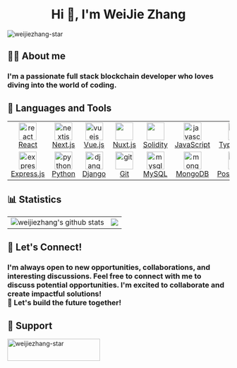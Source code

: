 <h1 align="center">Hi 👋, I'm WeiJie Zhang</h1>

<p align="left"> <img src="https://komarev.com/ghpvc/?username=weijiezhang-star&label=Profile%20views&color=0e75b6&style=flat" alt="weijiezhang-star" /> </p>

<!-- [![LinkedIn Badge](https://img.shields.io/badge/-YourName-blue?style=flat-square&logo=Linkedin&logoColor=white&link=https://www.linkedin.com/in/yourname/)](https://www.linkedin.com/in/yourname/)
[![Portfolio Badge](https://img.shields.io/badge/-Portfolio-0177B5?style=flat-square&logo=Google-Chrome&logoColor=white&link=https://yourportfolio.com)](https://yourportfolio.com) -->

## 👨‍💻 About me

### I'm a passionate full stack blockchain developer who loves diving into the world of coding.

<!-- <p align="left"> <a href="https://github.com/ryo-ma/github-profile-trophy"><img src="https://github-profile-trophy.vercel.app/?username=weijiezhang-star" alt="weijiezhang-star" /></a> </p> -->

## 💼 Languages and Tools

<table>
    <tr>
        <td align='center' width='84.6px'>
            <a href="https://reactjs.org/" target="_blank" rel="noreferrer"> <img src="https://skillicons.dev/icons?i=react" alt="react" width="40" height="40"/>
            <br> React
            </a> 
        </td>
        <td align='center' width='84.6px'>
            <a href="https://nextjs.org/" target="_blank" rel="noreferrer"> <img src="https://skillicons.dev/icons?i=next" alt="nextjs" width="40" height="40"/>
            <br> Next.js
            </a>
        </td>
        <td align='center' width='84.6px'>
            <a href="https://vuejs.org/" target="_blank" rel="noreferrer"> <img src="https://skillicons.dev/icons?i=vue" alt="vuejs" width="40" height="40"/>
            <br> Vue.js
            </a> 
        </td>
        <td align='center' width='84.6px'>
            <a href="https://nuxtjs.org/" target="_blank" rel="noreferrer"> <img src="https://skillicons.dev/icons?i=nuxt" width="40" height="40"/>
            <br> Nuxt.js
            </a>
        </td>
        <td align='center' width='84.6px'>
            <a href="https://nuxtjs.org/" target="_blank" rel="noreferrer"> <img src="https://skillicons.dev/icons?i=solidity" width="40" height="40"/>
            <br> Solidity
            </a>
        </td>
        <td align='center' width='84.6px'>
            <a href="https://developer.mozilla.org/en-US/docs/Web/JavaScript" target="_blank" rel="noreferrer"> <img src="https://skillicons.dev/icons?i=javascript" alt="javascript" width="40" height="40"/>
            <br>JavaScript
            </a>
        </td>
        <td align='center' width='84.6px'>
            <a href="https://www.typescriptlang.org/" target="_blank" rel="noreferrer"> <img src="https://skillicons.dev/icons?i=typescript" alt="typescript" width="40" height="40"/>
            <br>TypeScript
            </a>
        </td>
        <td align='center' width='84.6px'>
            <a href="https://tailwindcss.com/" target="_blank" rel="noreferrer"> <img src="https://skillicons.dev/icons?i=tailwind" alt="tailwind" width="40" height="40"/>
            <br> Tailwind
            </a>
        </td>
        <td align='center' width='84.6px'>
            <a href="https://getbootstrap.com" target="_blank" rel="noreferrer"> <img src="https://skillicons.dev/icons?i=bootstrap" alt="bootstrap" width="40" height="40"/>
            <br> Bootstrap
            </a> 
        </td>
        <td align='center' width='84.6px'>
            <a href="https://sass-lang.com" target="_blank" rel="noreferrer"> <img src="https://skillicons.dev/icons?i=sass" alt="sass" width="40" height="40"/>
            <br> SASS
            </a>
        </td>
        <td align='center' width='84.6px'>
            <a href="https://nodejs.org" target="_blank" rel="noreferrer"> <img src="https://skillicons.dev/icons?i=nodejs" alt="nodejs" width="40" height="40"/>
            <br> Node.js
            </a> 
        </td>
        <!-- <td align='center' width='84.6px'>
            <a href="https://www.php.net" target="_blank" rel="noreferrer"> <img src="https://skillicons.dev/icons?i=php" alt="php" width="40" height="40"/>
            <br> PHP
            </a>
        </td> -->
    </tr>
    <tr>
        <!-- <td align='center' width='84.6px'>
            <a href="https://laravel.com/" target="_blank" rel="noreferrer"> <img src="https://skillicons.dev/icons?i=laravel" alt="laravel" width="40" height="40"/>
            <br> Laravel
            </a>
        </td> -->
        <td align='center' width='84.6px'>
            <a href="https://expressjs.com" target="_blank" rel="noreferrer"> <img src="https://skillicons.dev/icons?i=express" alt="express" width="40" height="40"/>
            <br> Express.js
            </a> 
        </td>
        <td align='center' width='84.6px'>
            <a href="https://www.python.org" target="_blank" rel="noreferrer"> <img src="https://skillicons.dev/icons?i=python" alt="python" width="40" height="40"/>
            <br> Python
            </a>
        </td>
        <td align='center' width='84.6px'>
            <a href="https://www.djangoproject.com/" target="_blank" rel="noreferrer"> <img src="https://skillicons.dev/icons?i=django" alt="django" width="40" height="40"/>
            <br> Django
            </a> 
        </td>
        <td align='center' width='84.6px'>
            <a href="https://git-scm.com/" target="_blank" rel="noreferrer"> <img src="https://skillicons.dev/icons?i=git" alt="git" width="40" height="40"/>
            <br> Git
            </a>
        </td>
        <td align='center' width='84.6px'>
            <a href="https://www.mysql.com/" target="_blank" rel="noreferrer"> <img src="https://skillicons.dev/icons?i=mysql" alt="mysql" width="40" height="40"/>
            <br> MySQL
            </a>
        </td>
        <td align='center' width='84.6px'>
            <a href="https://www.mongodb.com/" target="_blank" rel="noreferrer"> <img src="https://skillicons.dev/icons?i=mongodb" alt="mongodb" width="40" height="40"/>
            <br> MongoDB
            </a>
        </td>
        <td align='center' width='84.6px'>
            <a href="https://www.postgresql.org" target="_blank" rel="noreferrer"> <img src="https://skillicons.dev/icons?i=postgresql" alt="postgresql" width="40" height="40"/>
            <br> PostgreSQL
            </a>
        </td>
    </tr>
</table>

<!-- <img align="right" alt="GIF" src="https://github.com/abhisheknaiidu/abhisheknaiidu/blob/master/code.gif?raw=true" width="500" height="320" /> -->

## 📊 Statistics

<table align='center'>
    <tr>
        <td>
            <img align="center" src="https://github-readme-stats.vercel.app/api?username=weijiezhang-star&show_icons=true&include_all_commits=true&theme=buefy&hide_border=true" alt="weijiezhang's github stats" />
        </td>
        <td>
            <img align="center" src="https://github-readme-stats.vercel.app/api/top-langs/?username=weijiezhang-star&layout=compact&theme=buefy&hide_border=true" />
        </td>
    </tr>
</table>

## 🤝 Let's Connect!

### I'm always open to new opportunities, collaborations, and interesting discussions. Feel free to connect with me to discuss potential opportunities. I'm excited to collaborate and create impactful solutions! <br>🚀 Let's build the future together!

## 🎉 Support

<p><a href="https://ko-fi.com/weijiezhang-star"> <img align="left" src="https://cdn.ko-fi.com/cdn/kofi3.png?v=3" height="50" width="210" alt="weijiezhang-star" /></a></p><br><br>
